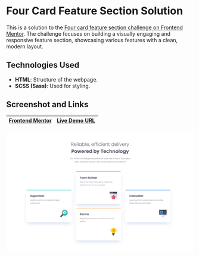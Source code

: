 # Four Card Feature Section Solution

This is a solution to the [Four card feature section challenge on Frontend Mentor](https://www.frontendmentor.io/challenges/four-card-feature-section-weK1eFYK). The challenge focuses on building a visually engaging and responsive feature section, showcasing various features with a clean, modern layout.

## Technologies Used

- **HTML**: Structure of the webpage.
- **SCSS (Sass)**: Used for styling.

## Screenshot and Links

| [Frontend Mentor](https://www.frontendmentor.io/solutions/four-card-feature-section-WPOry6X9g_) | [Live Demo URL](https://ionstici.github.io/four-card-feature-section) |
| ----------------------------------------------------------------------------------------------- | --------------------------------------------------------------------- |

![](./images/screenshot.png)
